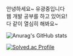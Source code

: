 안녕하세요~
유광중입니다 <br>
웹 개발 공부를 하고 있어요! <br>
다 같이 열심히 해봐요~


![Anurag's GitHub stats](https://github-readme-stats.vercel.app/api?username=isac7722&theme=default_icons=true)

[![Solved.ac Profile](http://mazassumnida.wtf/api/v2/generate_badge?boj=isac7722)](https://solved.ac/isac7722/)

